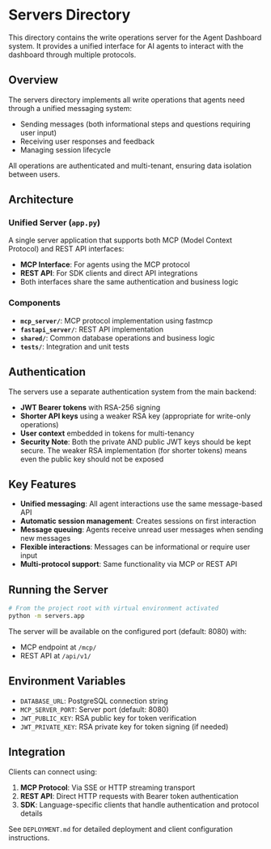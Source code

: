 # Servers Directory

This directory contains the write operations server for the Agent Dashboard system. It provides a unified interface for AI agents to interact with the dashboard through multiple protocols.

## Overview

The servers directory implements all write operations that agents need through a unified messaging system:
- Sending messages (both informational steps and questions requiring user input)
- Receiving user responses and feedback
- Managing session lifecycle

All operations are authenticated and multi-tenant, ensuring data isolation between users.

## Architecture

### Unified Server (`app.py`)
A single server application that supports both MCP (Model Context Protocol) and REST API interfaces:
- **MCP Interface**: For agents using the MCP protocol
- **REST API**: For SDK clients and direct API integrations
- Both interfaces share the same authentication and business logic

### Components

- **`mcp_server/`**: MCP protocol implementation using fastmcp
- **`fastapi_server/`**: REST API implementation  
- **`shared/`**: Common database operations and business logic
- **`tests/`**: Integration and unit tests

## Authentication

The servers use a separate authentication system from the main backend:
- **JWT Bearer tokens** with RSA-256 signing
- **Shorter API keys** using a weaker RSA key (appropriate for write-only operations)
- **User context** embedded in tokens for multi-tenancy
- **Security Note**: Both the private AND public JWT keys should be kept secure. The weaker RSA implementation (for shorter tokens) means even the public key should not be exposed

## Key Features

- **Unified messaging**: All agent interactions use the same message-based API
- **Automatic session management**: Creates sessions on first interaction
- **Message queuing**: Agents receive unread user messages when sending new messages
- **Flexible interactions**: Messages can be informational or require user input
- **Multi-protocol support**: Same functionality via MCP or REST API

## Running the Server

```bash
# From the project root with virtual environment activated
python -m servers.app
```

The server will be available on the configured port (default: 8080) with:
- MCP endpoint at `/mcp/`
- REST API at `/api/v1/`

## Environment Variables

- `DATABASE_URL`: PostgreSQL connection string
- `MCP_SERVER_PORT`: Server port (default: 8080)
- `JWT_PUBLIC_KEY`: RSA public key for token verification
- `JWT_PRIVATE_KEY`: RSA private key for token signing (if needed)

## Integration

Clients can connect using:
1. **MCP Protocol**: Via SSE or HTTP streaming transport
2. **REST API**: Direct HTTP requests with Bearer token authentication
3. **SDK**: Language-specific clients that handle authentication and protocol details

See `DEPLOYMENT.md` for detailed deployment and client configuration instructions.